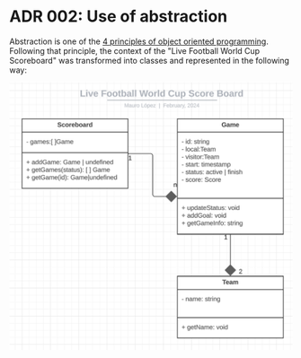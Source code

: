 # ADR 002: Use of abstraction

Abstraction is one of the [4 principles of object oriented programming](https://www.oreilly.com/library/view/vbnet-language-in/0596003080/ch04s02.html). Following that principle, the context of the "Live Football World Cup Scoreboard" was transformed into classes and represented in the following way:

![UML class diagram](../img/UML-class-diagram.png)
